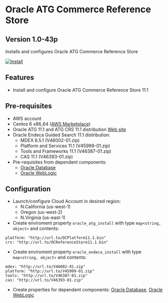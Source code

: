 Oracle ATG Commerce Reference Store
=====

Version 1.0-43p
-------------

Installs and configures Oracle ATG Commerce Reference Store

[![Install](https://raw.github.com/qubell-bazaar/component-skeleton/master/img/install.png)](https://express.tonomi.com/applications/upload?metadataUrl=https://raw.github.com/qubell-bazaar/component-oracle-atg/1.0-43p/meta.yml)

Features
--------

 - Install and configure Oracle ATG Commerce Reference Store 11.1

Pre-requisites
--------------

 - AWS account
 - Centos 6 x86_64 ([AWS Marketplace](https://aws.amazon.com/marketplace/pp/B00A6KUVBW))
 - Oracle ATG 11.1 and ATG CRS 11.1 distribution [Web site](http://www.oracle.com/us/products/applications/atg/web-commerce/index.html)
 - Oracle Endeca Guided Search 11.1 distribution:
   - MDEX 6.5.1 (V46002-01.zip)
   - Platform and Services 11.1 (V45999-01.zip)
   - Tools and Frameworks 11.1 (V46387-01.zip)
   - CAS 11.1 (V46393-01.zip)
 - Pre-requisites from dependent components:
   - [Oracle Database](https://github.com/qubell-bazaar/component-oracle-db/)
   - [Oracle WebLogic](https://github.com/qubell-bazaar/component-oracle-weblogic/)

Configuration
-------------

 - Launch/configure Cloud Account in desired region:
   - N.California (us-west-1)
   - Oregon (us-west-2)
   - N.Virginia (us-east-1)
 - Create enviroment property `oracle_atg_install` with type `map<string, object>` and contents:
```
platform: "http://url.to/OCPlatform11.1.bin"
crs: "http://url.to/OCReferenceStore11.1.bin"
```
 - Create enviroment property `oracle_endeca_install` with type `map<string, object>` and contents:
```
mdex: "http://url.to/V46002-01.zip"
platform: "http://url.to/V45999-01.zip"
tools: "http://url.to/V46387-01.zip"
cas: "http://url.to/V46393-01.zip"
```
 - Create properties for dependent components: [Oracle Database](https://github.com/qubell-bazaar/component-oracle-db/), [Oracle WebLogic](https://github.com/qubell-bazaar/component-oracle-weblogic/)
